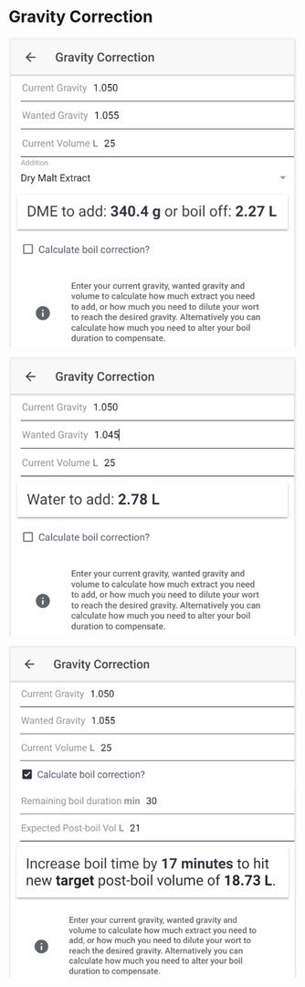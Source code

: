 # Gravity Correction

![Calculate how much DME to add or how much to boil off if gravity is too low](../.gitbook/assets/image%20%2821%29.png)

![Calculate how much water to add if gravity is too high](../.gitbook/assets/image%20%2827%29.png)

![Calculate how to correct the gravity by altering boil time if preferred](../.gitbook/assets/image%20%2824%29.png)

